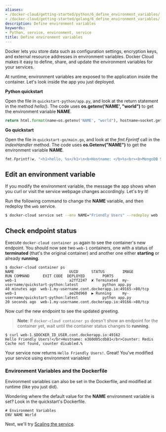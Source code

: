 ```yaml
---
aliases:
- /docker-cloud/getting-started/python/6_define_environment_variables/
- /docker-cloud/getting-started/golang/6_define_environment_variables/
description: Define environment variables
keywords:
- Python, service, environment, service
title: Define environment variables
---
```


Docker lets you store data such as configuration settings, encryption keys, and external resource addresses in environment variables. Docker Cloud makes it easy to define, share, and update the environment variables for your services.

At runtime, environment variables are exposed to the application inside the container. Let's look inside the app you just deployed.

**Python quickstart**

Open the file in `quickstart-python/app.py`, and look at the return statement in the method *hello()*. The code uses **os.getenv('NAME', "world")** to get the environment variable
**NAME**.

```python
return html.format(name=os.getenv('NAME', "world"), hostname=socket.gethostname(), visits=visits)
```

**Go quickstart**

Open the file in `quickstart-go/main.go`, and look at the *fmt.Fprintf* call in the *indexHandler* method. The code uses **os.Getenv("NAME")** to get the environment variable **NAME**.

```go
fmt.Fprintf(w, "<h1>hello, %s</h1>\n<b>Hostname: </b>%s<br><b>MongoDB Status: </b>%s", os.Getenv("NAME"), hostname, mongostatus)
```

## Edit an environment variable

If you modify the environment variable, the message the app shows when you curl or visit the service webpage changes accordingly. Let's try it!

Run the following command to change the **NAME** variable, and then redeploy the `web` service.

```bash
$ docker-cloud service set --env NAME="Friendly Users" --redeploy web
```

## Check endpoint status

Execute `docker-cloud container ps` again to see the container's new endpoint. You should now see two `web-1` containers, one with a status of **terminated** (that's the original container) and another one either **starting** or already **running**.

```
$ docker-cloud container ps
NAME                         UUID      STATUS        IMAGE                                          RUN COMMAND      EXIT CODE  DEPLOYED        PORTS
web-1                        a2ff2247  ✘ Terminated  my-username/quickstart-python:latest           python app.py               40 minutes ago  web-1.my-username.cont.dockerapp.io:49165->80/tcp
web-1                        ae20d960  ▶ Running     my-username/quickstart-python:latest           python app.py               20 seconds ago  web-1.my-username.cont.dockerapp.io:49166->80/tcp
```

Now curl the new endpoint to see the updated greeting.

> **Note**: If `docker-cloud container ps` doesn't show an endpoint for the container yet, wait until the container status changes to **running**.

```
$ curl web-1.$DOCKER_ID_USER.cont.dockerapp.io:49162
Hello Friendly Users!</br>Hostname: e360d05cdb81</br>Counter: Redis Cache not found, counter disabled.%
```

Your service now returns `Hello Friendly Users!`. Great! You've modified your service using environment variables!

### Environment Variables and the Dockerfile

Environment variables can also be set in the Dockerfile, and modified at runtime (like you just did).

Wondering where the default value for the **NAME** environment variable is set? Look in the quickstart's Dockerfile.

```
# Environment Variables
ENV NAME World
```

Next, we'll try [Scaling the service](7_scale_the_service.md).
